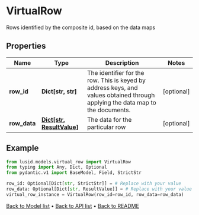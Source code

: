 # VirtualRow

Rows identified by the composite id, based on the data maps
## Properties
Name | Type | Description | Notes
------------ | ------------- | ------------- | -------------
**row_id** | **Dict[str, str]** | The identifier for the row. This is keyed by address keys, and values obtained through applying the data map to the documents. | [optional] 
**row_data** | [**Dict[str, ResultValue]**](ResultValue.md) | The data for the particular row | [optional] 
## Example

```python
from lusid.models.virtual_row import VirtualRow
from typing import Any, Dict, Optional
from pydantic.v1 import BaseModel, Field, StrictStr

row_id: Optional[Dict[str, StrictStr]] = # Replace with your value
row_data: Optional[Dict[str, ResultValue]] = # Replace with your value
virtual_row_instance = VirtualRow(row_id=row_id, row_data=row_data)

```

[Back to Model list](../README.md#documentation-for-models) &#8226; [Back to API list](../README.md#documentation-for-api-endpoints) &#8226; [Back to README](../README.md)

